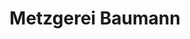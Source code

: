 ---
title: "Metzgerei Baumann"
url: /sankt-oswald-riedlhuette/metzgerei-baumann/
shop: Metzgerei
---